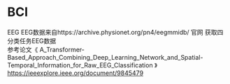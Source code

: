 # BCI
EEG
EEG数据来自https://archive.physionet.org/pn4/eegmmidb/   官网   获取四分类任务EEG数据\
参考论文《 A_Transformer-Based_Approach_Combining_Deep_Learning_Network_and_Spatial-Temporal_Information_for_Raw_EEG_Classification 》\
https://ieeexplore.ieee.org/document/9845479

